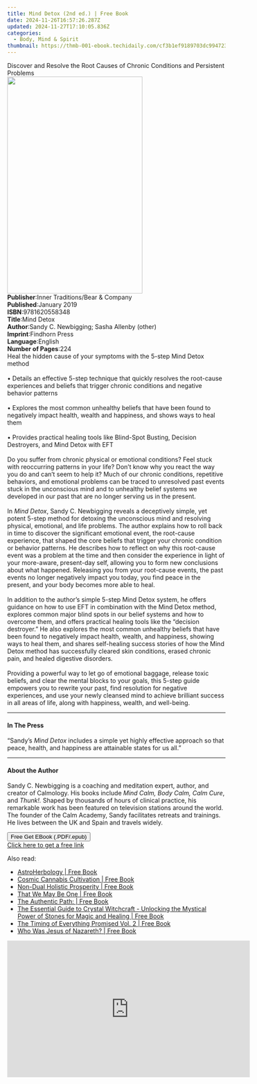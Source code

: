 ```yaml
---
title: Mind Detox (2nd ed.) | Free Book
date: 2024-11-26T16:57:26.287Z
updated: 2024-11-27T17:10:05.836Z
categories:
  - Body, Mind & Spirit
thumbnail: https://thmb-001-ebook.techidaily.com/cf3b1ef9189703dc9947237d4e71574d90af8eaa56498ddaeaf31c291806c22e.jpg
---
```

<main id="book-container">
  <div class="flex flex-col">
    <div class="book-brief flex-1 py-6 px-4 sm:p-6 md:py-10 md:px-8">
      <!-- brief-->
      <div class="book-brief-main">
        Discover and Resolve the Root Causes of Chronic Conditions and
        Persistent Problems
      </div>
    </div>
    <div
      class="book-meta-info flex-1 grid gap-4 col-start-1 col-end-3 row-start-1 sm:mb-6 sm:grid-cols-4 lg:gap-6 lg:col-start-2 lg:row-end-6 lg:row-span-6 lg:mb-0"
    >
      <div
        class="book-meta-info-left place-content-center mt-4 p-4 text-sm leading-6 col-start-2 col-span-2 dark:text-slate-400"
      >
        <img
          class="w-full h-500 object-cover rounded-lg sm:h-255 sm:col-span-2 lg:col-span-full"
          src="https://img-001-ebook.techidaily.com/d9cac8c6679e3778410ed0243af197a01c5fed5b3190e3383b59d504fb16bbe6.jpg"
          alt=""
          width="312"
          height="500"
        />
      </div>
      <div
        class="book-meta-info-right mt-2 col-start-1 row-start-2 col-span-3 self-center"
      >
        <!-- meta data  -->
        <div class="flex flex-col px-4 md:px-8">
          <div class="flex-1">
            <strong>Publisher</strong>:<span class="px-2"
              >Inner Traditions/Bear &amp; Company</span
            >
          </div>
          <div class="flex-1">
            <strong>Published</strong>:<span class="px-2">January 2019</span>
          </div>
          <div class="flex-1">
            <strong>ISBN</strong>:<span class="px-2">9781620558348</span>
          </div>
          <div class="flex-1">
            <strong>Title</strong>:<span class="px-2">Mind Detox</span>
          </div>
          <div class="flex-1">
            <strong>Author</strong>:<span class="px-2"
              >Sandy C. Newbigging; Sasha Allenby (other)</span
            >
          </div>
          <div class="flex-1">
            <strong>Imprint</strong>:<span class="px-2">Findhorn Press</span>
          </div>
          <div class="flex-1">
            <strong>Language</strong>:<span class="px-2">English</span>
          </div>
          <div class="flex-1">
            <strong>Number of Pages</strong>:<span class="px-2">224</span>
          </div>
        </div>
      </div>
    </div>
    <div class="book-description flex-1 py-6 px-4 sm:p-6 md:py-10 md:px-8">
      <div class="book-description-main">
        <div accordion-content="" id="description">
          Heal the hidden cause of your symptoms with the 5-step Mind Detox
          method <br /><br />• Details an effective 5-step technique that
          quickly resolves the root-cause experiences and beliefs that trigger
          chronic conditions and negative behavior patterns <br /><br />•
          Explores the most common unhealthy beliefs that have been found to
          negatively impact health, wealth and happiness, and shows ways to heal
          them <br /><br />• Provides practical healing tools like Blind-Spot
          Busting, Decision Destroyers, and Mind Detox with EFT <br /><br />Do
          you suffer from chronic physical or emotional conditions? Feel stuck
          with reoccurring patterns in your life? Don’t know why you react the
          way you do and can’t seem to help it? Much of our chronic conditions,
          repetitive behaviors, and emotional problems can be traced to
          unresolved past events stuck in the unconscious mind and to unhealthy
          belief systems we developed in our past that are no longer serving us
          in the present. <br /><br />In <i>Mind Detox</i>, Sandy C. Newbigging
          reveals a deceptively simple, yet potent 5-step method for detoxing
          the unconscious mind and resolving physical, emotional, and life
          problems. The author explains how to roll back in time to discover the
          significant emotional event, the root-cause experience, that shaped
          the core beliefs that trigger your chronic condition or behavior
          patterns. He describes how to reflect on why this root-cause event was
          a problem at the time and then consider the experience in light of
          your more-aware, present-day self, allowing you to form new
          conclusions about what happened. Releasing you from your root-cause
          events, the past events no longer negatively impact you today, you
          find peace in the present, and your body becomes more able to heal.
          <br /><br />In addition to the author’s simple 5-step Mind Detox
          system, he offers guidance on how to use EFT in combination with the
          Mind Detox method, explores common major blind spots in our belief
          systems and how to overcome them, and offers practical healing tools
          like the “decision destroyer.” He also explores the most common
          unhealthy beliefs that have been found to negatively impact health,
          wealth, and happiness, showing ways to heal them, and shares
          self-healing success stories of how the Mind Detox method has
          successfully cleared skin conditions, erased chronic pain, and healed
          digestive disorders. <br /><br />Providing a powerful way to let go of
          emotional baggage, release toxic beliefs, and clear the mental blocks
          to your goals, this 5-step guide empowers you to rewrite your past,
          find resolution for negative experiences, and use your newly cleansed
          mind to achieve brilliant success in all areas of life, along with
          happiness, wealth, and well-being.
        </div>
        <div class="accordion-fader"></div>
      </div>
    </div>
    <div class="book-excerpts flex-1 py-6 px-4 sm:p-6 md:py-10 md:px-8">
      <!-- excerpts-->
      <div class="book-excerpts-main">
        <hr />
        <h4 class="placeholder placeholder-heading">
          <span>In The Press</span>
        </h4>
        <p>
          “Sandy’s <i>Mind Detox</i> includes a simple yet highly effective
          approach so that peace, health, and happiness are attainable states
          for us all.”
        </p>
      </div>
    </div>
    <div class="book-about-author flex-1 py-6 px-4 sm:p-6 md:py-10 md:px-8">
      <!-- about author-->
      <div class="book-main-author-main">
        <hr />
        <h4 class="placeholder placeholder-heading">
          <span>About the Author</span>
        </h4>
        <p>
          Sandy C. Newbigging is a coaching and meditation expert, author, and
          creator of Calmology. His books include
          <i>Mind Calm, Body Calm, Calm Cure</i>, and <i>Thunk!.</i> Shaped by
          thousands of hours of clinical practice, his remarkable work has been
          featured on television stations around the world. The founder of the
          Calm Academy, Sandy facilitates retreats and trainings. He lives
          between the UK and Spain and travels widely.
        </p>
      </div>
    </div>
    <div class="book-free-get flex-1 py-6 px-4 sm:p-6 md:py-10 md:px-8">
      <button
        id="btn-free-get"
        class="bg-blue-500 hover:bg-blue-700 text-white font-bold py-2 px-4 rounded"
      >
        Free Get EBook (.PDF/.epub)
      </button>
      <div id="countdown-display" class="px-2 text-lg mt-2"></div>
      <a
        id="free-link"
        class="hidden bg-blue-500 hover:bg-blue-700 text-white font-bold py-2 px-4 rounded"
        href="https://www.ebooks.com/en-us/book/96164940/mind-detox/sandy-c-newbigging/"
        target="_blank"
        >Click here to get a free link</a
      >
    </div>
    <script>
      let countdownTime = 0;
      let countdownInterval = null;
      document
        .getElementById('btn-free-get')
        .addEventListener('click', startCountdown);
      function startCountdown() {
        countdownTime = new Date().getTime() + 60000 * 3;
        countdownInterval = setInterval(updateCountdown, 1000);
        document.getElementById('btn-free-get').disabled = true;
        document
          .getElementById('btn-free-get')
          .classList.add('bg-gray-500', 'cursor-not-allowed');
      }
      function updateCountdown() {
        let currentTime = new Date().getTime();
        let timeLeft = countdownTime - currentTime;
        let secondsLeft = Math.floor(timeLeft / 1000);
        document.getElementById('countdown-display').innerHTML =
          `Remaining time: ${secondsLeft} seconds.`;
        if (secondsLeft <= 0) {
          clearInterval(countdownInterval);
          document.getElementById('btn-free-get').classList.add('hidden');
          document.getElementById('free-link').classList.remove('hidden');
          document.getElementById('countdown-display').innerHTML = '';
        }
      }
    </script>
  </div>
</main>

<ins class="adsbygoogle"
      style="display:block"
      data-ad-client="ca-pub-7571918770474297"
      data-ad-slot="8358498916"
      data-ad-format="auto"
      data-full-width-responsive="true"></ins>
    

<span class="atpl-alsoreadstyle">Also read:</span>
<div><ul>
<li><a href="https://novels-ebooks.techidaily.com/211317789-9798869317858-astroherbology/"><u>AstroHerbology | Free Book</u></a></li>
<li><a href="https://novels-ebooks.techidaily.com/211318870-9798869321145-cosmic-cannabis-cultivation/"><u>Cosmic Cannabis Cultivation | Free Book</u></a></li>
<li><a href="https://novels-ebooks.techidaily.com/211319021-9798869312044-non-dual-holistic-prosperity/"><u>Non-Dual Holistic Prosperity | Free Book</u></a></li>
<li><a href="https://novels-ebooks.techidaily.com/211318968-9781956368956-that-we-may-be-one/"><u>That We May Be One | Free Book</u></a></li>
<li><a href="https://novels-ebooks.techidaily.com/211319011-9798869311313-the-authentic-path/"><u>The Authentic Path: | Free Book</u></a></li>
<li><a href="https://novels-ebooks.techidaily.com/211318956-9798869309433-the-essential-guide-to-crystal-witchcraft-unlocking-the-mystical-power-of-stones-for-magic-and-healing/"><u>The Essential Guide to Crystal Witchcraft - Unlocking the Mystical Power of Stones for Magic and Healing | Free Book</u></a></li>
<li><a href="https://novels-ebooks.techidaily.com/211317977-9798985816891-the-timing-of-everything-promised-vol-2/"><u>The Timing of Everything Promised Vol. 2 | Free Book</u></a></li>
<li><a href="https://novels-ebooks.techidaily.com/211319038-9783892017714-who-was-jesus-of-nazareth/"><u>Who Was Jesus of Nazareth? | Free Book</u></a></li>
</ul></div>

<!-- affiliate ads begin -->
<iframe width="560" height="315" src="https://www.youtube.com/embed/odDOPrPjRYY?si=7QHzdUkTPNkHJiVj&autoplay=1" title="YouTube video player" frameborder="0" allow="accelerometer; autoplay; clipboard-write; encrypted-media; gyroscope; picture-in-picture; web-share" referrerpolicy="strict-origin-when-cross-origin" allowfullscreen></iframe>
<!-- affiliate ads end -->

